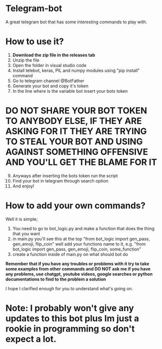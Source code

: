 # Telegram-bot
A great telegram bot that has some interesting commands to play with.

# How to use it?
1. **Download the zip file in the releases tab**
2. Unzip the file
3. Open the folder in visual studio code
4. Install telebot, keras, PIL and numpy modules using "pip install" command
5. Go to telegram channel @BotFather
6. Generate your bot and copy it's token
7. In the line where is the variable bot insert your bots token

# DO NOT SHARE YOUR BOT TOKEN TO ANYBODY ELSE, IF THEY ARE ASKING FOR IT THEY ARE TRYING TO STEAL YOUR BOT AND USING AGAINST SOMETHING OFFENSIVE AND YOU'LL GET THE BLAME FOR IT
9. Anyways after inserting the bots token run the script
10. Find your bot in telegram through search option
11. And enjoy!

# How to add your own commands?
Well it is simple;
1. You need to go to bot_logic.py and make a function that does the thing that you want
2. in main.py you'll see this at the top "from bot_logic import gen_pass, gen_emoji, flip_coin" well add your functions name to it, e.g. "from bot_logic import gen_pass, gen_emoji, flip_coin, some_function"
3. create a function inside of main.py on what should bot do

**Remember that if you have any troubles or problems with it try to take some examples from other commands and DO NOT ask me if you have any problems, use chatgpt, youtube videos, google searches or python documentations to find to the problem a solution**

I hope I clarified enough for you to understand what's going on.

# Note: I probably won't give any updates to this bot plus Im just a rookie in programming so don't expect a lot.
